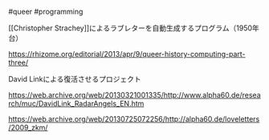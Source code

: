 #queer #programming 

[[Christopher Strachey]]によるラブレターを自動生成するプログラム（1950年台）

https://rhizome.org/editorial/2013/apr/9/queer-history-computing-part-three/


David Linkによる復活させるプロジェクト

https://web.archive.org/web/20130321001335/http://www.alpha60.de/research/muc/DavidLink_RadarAngels_EN.htm

https://web.archive.org/web/20130725072256/http://alpha60.de/loveletters/2009_zkm/


